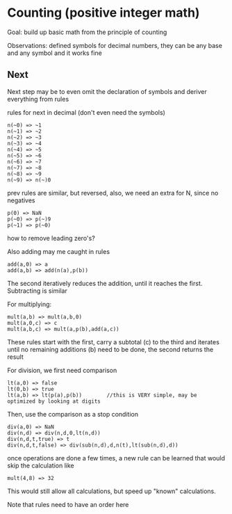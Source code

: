 Counting (positive integer math)
==========

Goal: build up basic math from the principle of counting

Observations: defined symbols for decimal numbers, they can be any base and any symbol and it works fine

Next
-----
Next step may be to even omit the declaration of symbols and deriver everything from rules

rules for next in decimal (don't even need the symbols)

	n(~0) => ~1
	n(~1) => ~2
	n(~2) => ~3
	n(~3) => ~4
	n(~4) => ~5
	n(~5) => ~6
	n(~6) => ~7
	n(~7) => ~8
	n(~8) => ~9
	n(~9) => n(~)0

prev rules are similar, but reversed, also, we need an extra for N, since no negatives

	p(0) => NaN
	p(~0) => p(~)9
	p(~1) => p(~0)

how to remove leading zero's?

Also adding may me caught in rules

	add(a,0) => a
	add(a,b) => add(n(a),p(b))

The second iteratively reduces the addition, until it reaches the first. Subtracting is similar

For multiplying:
	
	mult(a,b) => mult(a,b,0)
	mult(a,0,c) => c
	mult(a,b,c) => mult(a,p(b),add(a,c))
	
These rules start with the first, carry a subtotal (c) to the third and iterates until no remaining additions (b) need to be done, the second returns the result

For division, we first need comparison

	lt(a,0) => false
	lt(0,b) => true
	lt(a,b) => lt(p(a),p(b))		//this is VERY simple, may be optimized by looking at digits

Then, use the comparison as a stop condition

	div(a,0) => NaN
	div(n,d) => div(n,d,0,lt(n,d))
	div(n,d,t,true) => t
	div(n,d,t,false) => div(sub(n,d),d,n(t),lt(sub(n,d),d))

once operations are done a few times, a new rule can be learned that would skip the calculation
like 
	
	mult(4,8) => 32

This would still allow all calculations, but speed up "known" calculations.

Note that rules need to have an order here